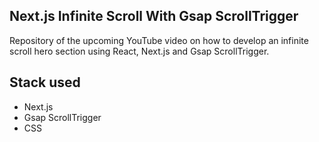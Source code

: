 ## Next.js Infinite Scroll With Gsap ScrollTrigger

Repository of the upcoming YouTube video on how to develop an infinite scroll hero section using React, Next.js and Gsap ScrollTrigger.

## Stack used

- Next.js
- Gsap ScrollTrigger
- CSS
